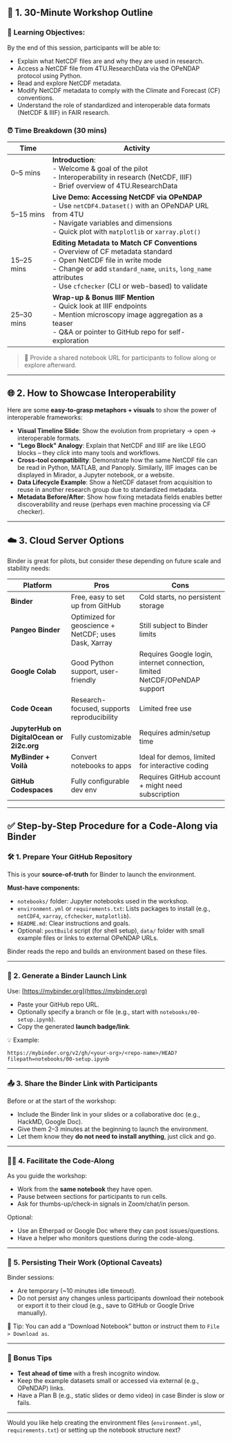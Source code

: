 
## 🔧 1. 30-Minute Workshop Outline

### 🧠 Learning Objectives:
By the end of this session, participants will be able to:
- Explain what NetCDF files are and why they are used in research.
- Access a NetCDF file from 4TU.ResearchData via the OPeNDAP protocol using Python.
- Read and explore NetCDF metadata.
- Modify NetCDF metadata to comply with the Climate and Forecast (CF) conventions.
- Understand the role of standardized and interoperable data formats (NetCDF & IIIF) in FAIR research.

### ⏰ Time Breakdown (30 mins)
| Time | Activity |
|------|----------|
| 0–5 mins | **Introduction**: <br> - Welcome & goal of the pilot<br> - Interoperability in research (NetCDF, IIIF)<br> - Brief overview of 4TU.ResearchData |
| 5–15 mins | **Live Demo: Accessing NetCDF via OPeNDAP** <br> - Use `netCDF4.Dataset()` with an OPeNDAP URL from 4TU<br> - Navigate variables and dimensions<br> - Quick plot with `matplotlib` or `xarray.plot()` |
| 15–25 mins | **Editing Metadata to Match CF Conventions** <br> - Overview of CF metadata standard<br> - Open NetCDF file in write mode<br> - Change or add `standard_name`, `units`, `long_name` attributes<br> - Use `cfchecker` (CLI or web-based) to validate |
| 25–30 mins | **Wrap-up & Bonus IIIF Mention** <br> - Quick look at IIIF endpoints<br> - Mention microscopy image aggregation as a teaser<br> - Q&A or pointer to GitHub repo for self-exploration |

> 📝 Provide a shared notebook URL for participants to follow along or explore afterward.

---

## 🌐 2. How to Showcase Interoperability

Here are some **easy-to-grasp metaphors + visuals** to show the power of interoperable frameworks:

- **Visual Timeline Slide**: Show the evolution from proprietary → open → interoperable formats.
- **"Lego Block" Analogy**: Explain that NetCDF and IIIF are like LEGO blocks – they *click* into many tools and workflows.
- **Cross-tool compatibility**: Demonstrate how the same NetCDF file can be read in Python, MATLAB, and Panoply. Similarly, IIIF images can be displayed in Mirador, a Jupyter notebook, or a website.
- **Data Lifecycle Example**: Show a NetCDF dataset from acquisition to reuse in another research group due to standardized metadata.
- **Metadata Before/After**: Show how fixing metadata fields enables better discoverability and reuse (perhaps even machine processing via CF checker).

---

## ☁️ 3. Cloud Server Options

Binder is great for pilots, but consider these depending on future scale and stability needs:

| Platform | Pros | Cons |
|---------|------|------|
| **Binder** | Free, easy to set up from GitHub | Cold starts, no persistent storage |
| **Pangeo Binder** | Optimized for geoscience + NetCDF; uses Dask, Xarray | Still subject to Binder limits |
| **Google Colab** | Good Python support, user-friendly | Requires Google login, internet connection, limited NetCDF/OPeNDAP support |
| **Code Ocean** | Research-focused, supports reproducibility | Limited free use |
| **JupyterHub on DigitalOcean or 2i2c.org** | Fully customizable | Requires admin/setup time |
| **MyBinder + Voilà** | Convert notebooks to apps | Ideal for demos, limited for interactive coding |
| **GitHub Codespaces** | Fully configurable dev env | Requires GitHub account + might need subscription |


---

## ✅ Step-by-Step Procedure for a Code-Along via Binder

### 🛠️ 1. **Prepare Your GitHub Repository**
This is your **source-of-truth** for Binder to launch the environment.

**Must-have components:**
- `notebooks/` folder: Jupyter notebooks used in the workshop.
- `environment.yml` or `requirements.txt`: Lists packages to install (e.g., `netCDF4`, `xarray`, `cfchecker`, `matplotlib`).
- `README.md`: Clear instructions and goals.
- Optional: `postBuild` script (for shell setup), `data/` folder with small example files or links to external OPeNDAP URLs.

Binder reads the repo and builds an environment based on these files.

---

### 🔗 2. **Generate a Binder Launch Link**
Use: [https://mybinder.org](https://mybinder.org)

- Paste your GitHub repo URL.
- Optionally specify a branch or file (e.g., start with `notebooks/00-setup.ipynb`).
- Copy the generated **launch badge/link**.

💡 Example:
```
https://mybinder.org/v2/gh/<your-org>/<repo-name>/HEAD?filepath=notebooks/00-setup.ipynb
```

---

### 📤 3. **Share the Binder Link with Participants**
Before or at the start of the workshop:

- Include the Binder link in your slides or a collaborative doc (e.g., HackMD, Google Doc).
- Give them 2–3 minutes at the beginning to launch the environment.
- Let them know they **do not need to install anything**, just click and go.

---

### 🧑‍💻 4. **Facilitate the Code-Along**
As you guide the workshop:

- Work from the **same notebook** they have open.
- Pause between sections for participants to run cells.
- Ask for thumbs-up/check-in signals in Zoom/chat/in person.

Optional:
- Use an Etherpad or Google Doc where they can post issues/questions.
- Have a helper who monitors questions during the code-along.

---

### 💾 5. **Persisting Their Work (Optional Caveats)**
Binder sessions:
- Are temporary (~10 minutes idle timeout).
- Do not persist any changes unless participants download their notebook or export it to their cloud (e.g., save to GitHub or Google Drive manually).

🧩 Tip: You can add a “Download Notebook” button or instruct them to `File > Download as`.

---

### 🧪 Bonus Tips
- **Test ahead of time** with a fresh incognito window.
- Keep the example datasets small or accessed via external (e.g., OPeNDAP) links.
- Have a Plan B (e.g., static slides or demo video) in case Binder is slow or fails.

---

Would you like help creating the environment files (`environment.yml`, `requirements.txt`) or setting up the notebook structure next?